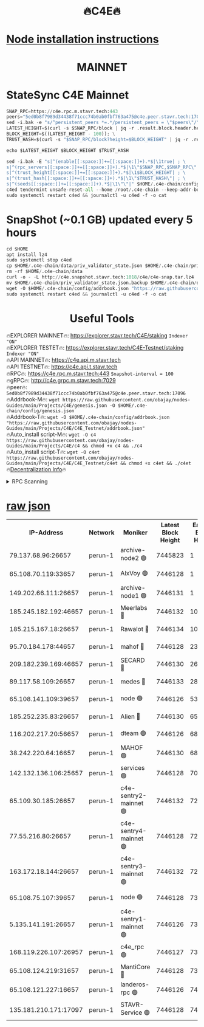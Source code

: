 <h1 align="center"> 🔥C4E🔥</h1>

[Node installation instructions](https://github.com/obajay/nodes-Guides/tree/main/Projects/C4E)
=

<h1 align="center"> MAINNET</h1>

# StateSync C4E Mainnet
```python
SNAP_RPC=https://c4e.rpc.m.stavr.tech:443
peers="5ed0b8f7989d34438f71ccc74b0ab0fbf763a475@c4e.peer.stavr.tech:17096"
sed -i.bak -e "s/^persistent_peers *=.*/persistent_peers = \"$peers\"/" $HOME/.c4e-chain/config/config.toml
LATEST_HEIGHT=$(curl -s $SNAP_RPC/block | jq -r .result.block.header.height); \
BLOCK_HEIGHT=$((LATEST_HEIGHT - 100)); \
TRUST_HASH=$(curl -s "$SNAP_RPC/block?height=$BLOCK_HEIGHT" | jq -r .result.block_id.hash)

echo $LATEST_HEIGHT $BLOCK_HEIGHT $TRUST_HASH

sed -i.bak -E "s|^(enable[[:space:]]+=[[:space:]]+).*$|\1true| ; \
s|^(rpc_servers[[:space:]]+=[[:space:]]+).*$|\1\"$SNAP_RPC,$SNAP_RPC\"| ; \
s|^(trust_height[[:space:]]+=[[:space:]]+).*$|\1$BLOCK_HEIGHT| ; \
s|^(trust_hash[[:space:]]+=[[:space:]]+).*$|\1\"$TRUST_HASH\"| ; \
s|^(seeds[[:space:]]+=[[:space:]]+).*$|\1\"\"|" $HOME/.c4e-chain/config/config.toml
c4ed tendermint unsafe-reset-all --home /root/.c4e-chain --keep-addr-book
sudo systemctl restart c4ed && journalctl -u c4ed -f -o cat
```
# SnapShot (~0.1 GB) updated every 5 hours
```python
cd $HOME
apt install lz4
sudo systemctl stop c4ed
cp $HOME/.c4e-chain/data/priv_validator_state.json $HOME/.c4e-chain/priv_validator_state.json.backup
rm -rf $HOME/.c4e-chain/data
curl -o - -L http://c4e.snapshot.stavr.tech:1018/c4e/c4e-snap.tar.lz4 | lz4 -c -d - | tar -x -C $HOME/.c4e-chain --strip-components 2
mv $HOME/.c4e-chain/priv_validator_state.json.backup $HOME/.c4e-chain/data/priv_validator_state.json
wget -O $HOME/.c4e-chain/config/addrbook.json "https://raw.githubusercontent.com/obajay/nodes-Guides/main/Projects/C4E/addrbook.json"
sudo systemctl restart c4ed && journalctl -u c4ed -f -o cat
```
 <h1 align="center"> Useful Tools</h1>

🔥EXPLORER MAINNET🔥:  https://explorer.stavr.tech/C4E/staking            `Indexer "ON"` \
🔥EXPLORER TESTET🔥:   https://explorer.stavr.tech/C4E-Testnet/staking     `Indexer "ON"` \
🔥API MAINNET🔥:       https://c4e.api.m.stavr.tech \
🔥API TESTNET🔥:       https://c4e.api.t.stavr.tech \
🔥RPC🔥:               https://c4e.rpc.m.stavr.tech:443                  `Snapshot-interval = 100` \
🔥gRPC🔥:              http://c4e.grpc.m.stavr.tech:7029 \
🔥peer🔥:              `5ed0b8f7989d34438f71ccc74b0ab0fbf763a475@c4e.peer.stavr.tech:17096` \
🔥Addrbook-M🔥:    ```wget https://raw.githubusercontent.com/obajay/nodes-Guides/main/Projects/C4E/genesis.json -O $HOME/.c4e-chain/config/genesis.json``` \
🔥Addrbook-T🔥:    ```wget -O $HOME/.c4e-chain/config/addrbook.json "https://raw.githubusercontent.com/obajay/nodes-Guides/main/Projects/C4E/C4E_Testnet/addrbook.json"``` \
🔥Auto_install script-M🔥: ```wget -O c4 https://raw.githubusercontent.com/obajay/nodes-Guides/main/Projects/C4E/c4 && chmod +x c4 && ./c4``` \
🔥Auto_install script-T🔥: ```wget -O c4et https://raw.githubusercontent.com/obajay/nodes-Guides/main/Projects/C4E/C4E_Testnet/c4et && chmod +x c4et && ./c4et``` \
🔥[Decentralization Info](https://github.com/obajay/StateSync-snapshots/tree/main/Projects/C4E/Decentralization)🔥




<details>
<summary>RPC Scanning</summary>

<h2 align="center"> We scan nodes in real time every 4 hours. And we provide the final result of RPC endpoints.
We cannot influence the operation of these nodes in any way. </h2>


```python
If Voting Power is higher than 0 --> then the Node is a validator of the network and may be subject to attack and be a potential threat to the chain.
```
```python
We marked such validators with a red symbol
```

</details>

[raw json](https://rpc-check.c4e.stavr.tech/c4e/rpc-c4e-result.json)
=



<table><tr><th>IP-Address</th><th>Network</th><th>Moniker</th><th>Latest Block Height</th><th>Earliest Block Height</th><th>Catching Up</th><th>Tx Index</th><th>Voting Power</th><th>Scan Time</th></tr><tr><td>79.137.68.96:26657</td><td>perun-1</td><td>archive-node2 🟢</td><td>7445823</td><td>1</td><td>False</td><td>on</td><td>0</td><td>2024-03-04T19:14:02.428025511UTC</td></tr><tr><td>65.108.70.119:33657</td><td>perun-1</td><td>AlxVoy 🟢</td><td>7446128</td><td>1</td><td>False</td><td>on</td><td>0</td><td>2024-03-04T19:14:16.548162338UTC</td></tr><tr><td>149.202.66.111:26657</td><td>perun-1</td><td>archive-node1 🟢</td><td>7446131</td><td>1</td><td>False</td><td>on</td><td>0</td><td>2024-03-04T19:14:32.876342669UTC</td></tr><tr><td>185.245.182.192:46657</td><td>perun-1</td><td>Meerlabs 🔴</td><td>7446132</td><td>1051501</td><td>False</td><td>on</td><td>344614</td><td>2024-03-04T19:14:40.011947952UTC</td></tr><tr><td>185.215.167.18:26657</td><td>perun-1</td><td>Rawalot 🔴</td><td>7446134</td><td>1090501</td><td>False</td><td>on</td><td>450091</td><td>2024-03-04T19:14:53.102675381UTC</td></tr><tr><td>95.70.184.178:44657</td><td>perun-1</td><td>mahof 🔴</td><td>7446128</td><td>2342001</td><td>False</td><td>off</td><td>1356400</td><td>2024-03-04T19:14:15.883543905UTC</td></tr><tr><td>209.182.239.169:46657</td><td>perun-1</td><td>SECARD 🔴</td><td>7446130</td><td>2616101</td><td>False</td><td>off</td><td>749308</td><td>2024-03-04T19:14:28.235439888UTC</td></tr><tr><td>89.117.58.109:26657</td><td>perun-1</td><td>medes 🔴</td><td>7446133</td><td>2826001</td><td>False</td><td>off</td><td>891025</td><td>2024-03-04T19:14:46.724438979UTC</td></tr><tr><td>65.108.141.109:39657</td><td>perun-1</td><td>node 🟢</td><td>7446126</td><td>5303301</td><td>False</td><td>on</td><td>0</td><td>2024-03-04T19:14:04.790448145UTC</td></tr><tr><td>185.252.235.83:26657</td><td>perun-1</td><td>Alien 🔴</td><td>7446130</td><td>6502501</td><td>False</td><td>on</td><td>648215</td><td>2024-03-04T19:14:33.214823149UTC</td></tr><tr><td>116.202.217.20:56657</td><td>perun-1</td><td>dteam 🟢</td><td>7446126</td><td>6800901</td><td>False</td><td>on</td><td>0</td><td>2024-03-04T19:14:02.070325679UTC</td></tr><tr><td>38.242.220.64:16657</td><td>perun-1</td><td>MAHOF 🟢</td><td>7446130</td><td>6885501</td><td>False</td><td>on</td><td>0</td><td>2024-03-04T19:14:30.570422063UTC</td></tr><tr><td>142.132.136.106:25657</td><td>perun-1</td><td>services 🟢</td><td>7446128</td><td>7012001</td><td>False</td><td>on</td><td>0</td><td>2024-03-04T19:14:19.164032152UTC</td></tr><tr><td>65.109.30.185:26657</td><td>perun-1</td><td>c4e-sentry2-mainnet 🟢</td><td>7446132</td><td>7284001</td><td>False</td><td>on</td><td>0</td><td>2024-03-04T19:14:39.684548808UTC</td></tr><tr><td>77.55.216.80:26657</td><td>perun-1</td><td>c4e-sentry4-mainnet 🟢</td><td>7446128</td><td>7297001</td><td>False</td><td>on</td><td>0</td><td>2024-03-04T19:14:16.207166073UTC</td></tr><tr><td>163.172.18.144:26657</td><td>perun-1</td><td>c4e-sentry3-mainnet 🟢</td><td>7446132</td><td>7297001</td><td>False</td><td>on</td><td>0</td><td>2024-03-04T19:14:40.287888473UTC</td></tr><tr><td>65.108.75.107:39657</td><td>perun-1</td><td>node 🟢</td><td>7446128</td><td>7300001</td><td>False</td><td>on</td><td>0</td><td>2024-03-04T19:14:19.467787280UTC</td></tr><tr><td>5.135.141.191:26657</td><td>perun-1</td><td>c4e-sentry1-mainnet 🟢</td><td>7446126</td><td>7300501</td><td>False</td><td>on</td><td>0</td><td>2024-03-04T19:14:01.546916975UTC</td></tr><tr><td>168.119.226.107:26957</td><td>perun-1</td><td>c4e_rpc 🟢</td><td>7446127</td><td>7346127</td><td>False</td><td>on</td><td>0</td><td>2024-03-04T19:14:09.090548111UTC</td></tr><tr><td>65.108.124.219:31657</td><td>perun-1</td><td>MantiCore 🔴</td><td>7446128</td><td>7346128</td><td>False</td><td>off</td><td>729762</td><td>2024-03-04T19:14:15.486425898UTC</td></tr><tr><td>65.108.121.227:16657</td><td>perun-1</td><td>landeros-rpc 🟢</td><td>7446126</td><td>7435901</td><td>False</td><td>on</td><td>0</td><td>2024-03-04T19:14:01.851202747UTC</td></tr><tr><td>135.181.210.171:17097</td><td>perun-1</td><td>STAVR-Service 🟢</td><td>7446128</td><td>7445201</td><td>False</td><td>on</td><td>0</td><td>2024-03-04T19:14:19.783958428UTC</td></tr></table>

